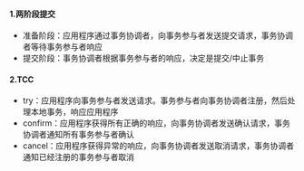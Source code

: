 #### 1.两阶段提交

* 准备阶段：应用程序通过事务协调者，向事务参与者发送提交请求，事务协调者等待事务参与者响应
* 提交阶段：事务协调者根据事务参与者的响应，决定是提交/中止事务

#### 2.TCC

* try：应用程序向事务参与者发送请求。事务参与者向事务协调者注册，然后处理本地事务，响应应用程序
* confirm：应用程序获得所有正确的响应，向事务协调者发送确认请求，事务协调者通知所有事务参与者确认
* cancel：应用程序获得异常的响应，向事务协调者发送取消请求，事务协调者通知已经注册的事务参与者取消